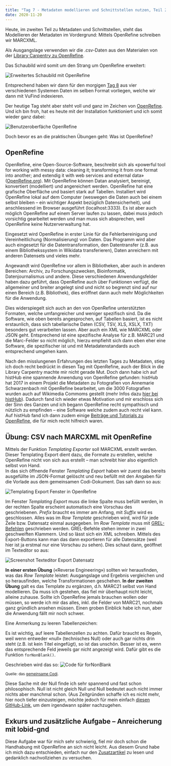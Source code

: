 ```yaml
---
title: "Tag 7 - Metadaten modellieren und Schnittstellen nutzen, Teil 2"
date: 2020-11-20
---
```


Heute, im zweiten Teil zu Metadaten und Schnittstellen, steht das Modellieren der Metadaten im Vordergrund: Mittels OpenRefine schreiben wir MARCXML. 

Als Ausgangslage verwenden wir die .csv-Daten aus den Materialen von der [Library Carpentry zu OpenRefine](https://librarycarpentry.org/lc-open-refine/).

Das Schaubild wird somit um den Strang um OpenRefine erweitert:

![Erweitertes Schaubild mit OpenRefine](https://pad.gwdg.de/uploads/upload_45b0a76cb410227949e3b9d8eeac44a6.png)


Entsprechend haben wir dann für den morgigen [Tag 8](https://thanjoan.github.io/lerntagebuch_bain/2020/11/27/tag-8.html) aus vier verschiedenen Systemen Daten im selben Format vorliegen, welche wir dann mit VuFind indexieren.

Der heutige Tag steht aber steht voll und ganz im Zeichen von [OpenRefine](https://openrefine.org/). Und ich bin froh, hat es heute mit der Installation funktioniert und ich somit wieder ganz dabei:

![Benutzeroberfäche OpenRefine](https://pad.gwdg.de/uploads/upload_2b34909271b02325d43d348990dcbd6f.png)


Doch bevor es an die praktischen Übungen geht: Was ist OpenRefine?


## OpenRefine 
OpenRefine, eine Open-Source-Software, beschreibt sich als «powerful tool for working with messy data: cleaning it; transforming it from one format into another; and extendig it with web services and external data» ([OpenRefine.org](https://openrefine.org/)).
Mit OpenRefine können Datan analysiert, bereinigt, konvertiert (modelliert) und angereichert werden. OpenRefine hat eine grafische Oberfläche und basiert stark auf Tabellen. Installiert wird OpenRefine lokal auf dem Computer (weswegen die Daten auch bei einem selbst bleiben – ein wichtiger Aspekt bezüglich Datensicherheit), und anschliessend im Browser ausgeführt (localhost:3333). Es ist aber auch möglich OpenRefine auf einem Server laufen zu lassen, dabei muss jedoch vorsichtig gearbeitet werden und man muss sich absprechen, weil OpenRefine keine Nutzerverwaltung hat.

Eingesetzt wird OpenRefine in erster Linie für die Fehlerbereinigung und Vereinheitlichung (Normalisierung) von Daten. Das Programm wird aber auch eingesetzt für die Datentransformation, den Datentransfer (z.B. aus einem Bibliothekssystem in Wikidata transferieren), Daten anreichern mit anderen Datensets und vieles mehr.

Angewandt wird OpenRefine vor allem in Bibliotheken, aber auch in anderen Bereichen: Archiv, zu Forschungszwecken, Bioinformatik, Datenjournalismus und andere. Diese verschiedenen Anwendungsfelder haben dazu geführt, dass OpenRefine auch über Funktionen verfügt, die allgemeiner und breiter angelegt sind und nicht so begrenzt sind auf nur einen Bereich (z.B. Bibliothek), dies eröffnet dann auch mehr Möglichkeiten für die Anwendung.

Dies widerspiegelt sich auch an den von OpenRefine unterstützten Formaten, welche umfangreicher und weniger spezifisch sind. Da die Software, wie oben bereits angesprochen, auf Tabellen basiert, ist es nicht erstaunlich, dass sich tabellarische Daten (CSV, TSV, XLS, XSLX, TXT) besonders gut verarbeiten lassen. Aber auch ein XML wie MARCXML oder JSON geht. Entsprechend ist eine spezifische Analyse für z.B. MARC21 und die Marc-Felder so nicht möglich, hierzu empfiehlt sich dann eben eher eine Software, die spezifischer ist und mit Metadatenstandards auch entsprechend umgehen kann.

Nach den misslungenen Erfahrungen des letzten Tages zu Metadaten, stieg ich doch recht bedrückt in diesen Tag mit OpenRefine, auch der Blick in die Library Carpentry machte mir nicht gerade Mut. Doch dann habe ich auf histHub eine spannende Anwendung von OpenRefine gefunden: histHub hat 2017 in einem Projekt die Metadaten zu Fotografien von Annemarie Schwarzenbach mit OpenRefine bearbeitet, um die 3000 Fotografien wurden auch auf Wikimedia Commoms gestellt (mehr Infos dazu [hier bei histHub](https://histhub.ch/annemarie-schwarzenbach/)). Dadurch fand ich wieder etwas Motivation und mir erschloss sich der Sinn des Ganzen und ich begann OpenRefine recht sympathisch und nützlich zu empfinden – eine Software welche zudem auch recht viel kann.   
Auf histHub fand ich dann zudem einige [Beiträge und Tutorials zu OpenRefine](https://histhub.ch/histhub-lab-tutorials-zu-openrefine), die für mich recht hilfreich waren.

## Übung: CSV nach MARCXML mit OpenRefine
Mittels der Funktion *Templating Exporter* soll MARCXML erstellt werden. Dieser Templating Export dient dazu, die Formate zu erstellen, welche OpenRefine nicht von sich aus erstellt – man schreibt hier also eigentlich selbst von Hand.  
In das sich öffnende Fenster *Templating Export* haben wir zuerst das bereits ausgefüllte im JSON-Format gelöscht und neu befüllt mit den Angaben für die Vorlade aus dem gemeinsamen Codi-Dokument. Das sah dann so aus:


![Templating Export Fenster in OpenRefine](https://pad.gwdg.de/uploads/upload_c7895b623bed5121ef7e69c3c8e74047.png)

Im Fenster *Templating Export* muss die linke Spalte muss befüllt werden, in der rechten Spalte erscheint automatisch eine Vorschau des geschriebenen. *Prefix* braucht es immer am Anfang, mit *Suffix* wird es geschlossen. Alles was im *Row Template* geschrieben wird, wird für jede Zeile bzw. Datensatz einmal ausgegeben. Im *Row Template* muss mit [GREL-Befehlen](https://histhub.ch/grel/) geschrieben werden. GREL-Befehle stehen immer in zwei geschweiften Klammern. Und so lässt sich ein XML schreiben. Mittels des Export-Buttons kann man das dann exportieren für alle Datensätze (weil hier ist ja erstmal nur eine Vorschau zu sehen). Dies schaut dann, geöffnet im Texteditor so aus:

![Screenshot Texteditor Export Datensatz](https://pad.gwdg.de/uploads/upload_52d516a0ca0d25bfdf58b7c59b655df9.png)

**In einer ersten Übung** («Reverse Engineering») sollten wir herausfinden, was das *Row Template* leistet: Ausgangslage und Ergebnis vergleichen und so herausfinden, welche Transformationen geschehen. **In der zweiten Übung** galt es das Template zu ergänzen, d.h. MARC21 selbst von Hand modellieren. Da muss ich gestehen, das fiel mir überhaupt nicht leicht, alleine zuhause. Sollte ich OpenRefine jemals brauchen wollen oder müssen, so werde ich mir das alles, inkl. die Felder von MARC21, nochmals ganz gründlich ansehen müssen. Einen groben Einblick habe ich nun, aber die Anwendung fällt mir noch schwer.

Eine Anmerkung zu leeren Tabellenzeichen:

Es ist wichtig, auf leere Tabellenzellen zu achten. Dafür braucht es Regeln, weil wenn entweder «null» (technisches Null) oder auch gar nichts drin steht (z.B. ist kein Titel eingefügt), so ist das unschön. Besser ist es, wenn das entsprechende Feld jeweils gar nicht angezeigt wird. Dafür gibt es die Funktion `forNonBlank()`.

Geschrieben wird das so:
![Code für forNonBlank](https://pad.gwdg.de/uploads/upload_de2d86c5ca8dfdd96cfec30052c282eb.png)

<small>Quelle: das [gemeinsame Codi](https://pad.gwdg.de/ywogyRNTQ_CTg9PvrQywsQ?view).</small>

Diese Sache mit der Null finde ich sehr spannend und fast schon philosophisch. Null ist nicht gleich Null und Null bedeutet auch nicht immer nichts aber manchmal schon. (Aus Zeitgründen schaffe ich es nicht mehr, hier noch tiefer einzusteigen, möchte jedoch für mein einfach [diesen GitHub-Link](https://github.com/OpenRefine/OpenRefine/issues/1491#issuecomment-366464701festhalten), um dem irgendwann später nachzugehen.


## Exkurs und zusätzliche Aufgabe – Anreicherung mit lobid-gnd
Diese Aufgabe war für mich sehr schwierig, fiel mir doch schon die Handhabung mit OpenRefine an sich nicht leicht. Aus diesem Grund habe ich mich dazu entschieden, einfach nur den [Zusatzartikel](https://blog.lobid.org/2018/08/27/openrefine.html) zu lesen und gedanklich nachvollziehen zu versuchen.


